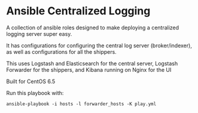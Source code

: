 Ansible Centralized Logging
===========================
A collection of ansible roles designed to make deploying
a centralized logging server super easy.

It has configurations for configuring the central log server (broker/indexer), as well as configurations for all the shippers.

This uses Logstash and Elasticsearch for the central server, Logstash Forwarder for the shippers, and Kibana running on Nginx for the UI

Built for CentOS 6.5

Run this playbook with:

```
ansible-playbook -i hosts -l forwarder_hosts -K play.yml
```
